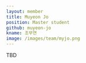 ```yaml
---
layout: member
title: Muyeon Jo
position: Master student
github: muyeon-jo
kname: 조무연
image: /images/team/myjo.png
---
```



TBD
